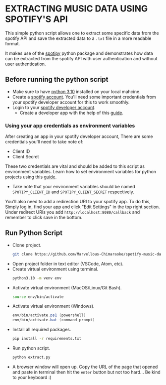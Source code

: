 # EXTRACTING MUSIC DATA USING SPOTIFY'S API
This simple python script allows one to extract some specific data from the spotify API and save the extracted data to a `.txt` file in a more readable format.

It makes use of the [spotipy](https://spotipy.readthedocs.io/en/2.19.0/) python package and demonstrates how data can be extracted from the spotify API with user authentication and without user authentication. 

## Before running the python script
 - Make sure to have [python 3.10](https://www.python.org/downloads/) installed on your local mahcine.
 - Create a [spotify account](https://www.spotify.com/signup/). You'll need some important credentials from your spotify developer account for this to work smoothly.
 - Login to your [spotify developer account](https://developer.spotify.com/dashboard/).
    - Create a developer app with the help of this [guide](https://www.newline.co/courses/build-a-spotify-connected-app/getting-started-with-the-spotify-developer-dashboard).

### Using your app credentials as environment variables
After creating an app in your spotify developer account, There are some credentials you'll need to take note of:
 - Client ID
 - Client Secret 

These two credentials are vital and should be added to this script as environment variables. Learn how to set environment variables for python projects using this [guide](https://dev.to/jakewitcher/using-env-files-for-environment-variables-in-python-applications-55a1).
   - Take note that your environment variables should be named `SPOTIPY_CLIENT_ID` and `SPOTIPY_CLIENT_SECRET` respectively.

You'll also need to add a redirection URI to your spotify app. To do this, Simply log in, find your app and click "Edit Settings" in the top right section. Under redirect URIs you add ```http://localhost:8080/callback``` and remember to click save in the bottom.

## Run Python Script
 - Clone project.
    ```bash
    git clone https://github.com/Marvellous-Chimaraoke/spotify-music-data.git
    ```
 - Open project folder in text editor (VSCode, Atom, etc).
 - Create virtual environment using terminal.
    ```bash
    python3.10 -m venv env
    ```
 - Activate virtual environment (MacOS/Linux/Git Bash).
   ```bash
   source env/bin/activate
   ```
 - Activate virtual environment (Windows).
   ```powershell
   env/bin/activate.ps1 (powershell)
   env/bin/activate.bat (command prompt)
   ```
 - Install all required packages.
   ```bash
   pip install -r requirements.txt
   ```
 - Run python script.
   ```bash
   python extract.py
   ```
- A browser window will open up. Copy the URL of the page that opened and paste in terminal then hit the `enter` button but not too hard... Be kind to your keyboard :)
